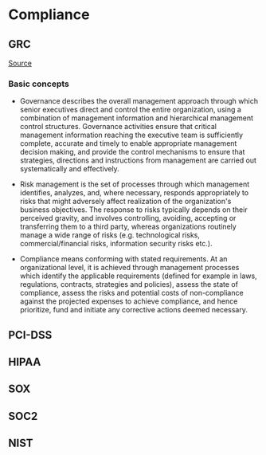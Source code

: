 # Compliance

## GRC
[Source](https://en.wikipedia.org/wiki/Governance,_risk_management,_and_compliance)

### Basic concepts

* Governance describes the overall management approach through which senior executives direct and control the entire organization, using a combination of management information and hierarchical management control structures. Governance activities ensure that critical management information reaching the executive team is sufficiently complete, accurate and timely to enable appropriate management decision making, and provide the control mechanisms to ensure that strategies, directions and instructions from management are carried out systematically and effectively.

* Risk management is the set of processes through which management identifies, analyzes, and, where necessary, responds appropriately to risks that might adversely affect realization of the organization's business objectives. The response to risks typically depends on their perceived gravity, and involves controlling, avoiding, accepting or transferring them to a third party, whereas organizations routinely manage a wide range of risks (e.g. technological risks, commercial/financial risks, information security risks etc.).

* Compliance means conforming with stated requirements. At an organizational level, it is achieved through management processes which identify the applicable requirements (defined for example in laws, regulations, contracts, strategies and policies), assess the state of compliance, assess the risks and potential costs of non-compliance against the projected expenses to achieve compliance, and hence prioritize, fund and initiate any corrective actions deemed necessary.


## PCI-DSS

## HIPAA

## SOX

## SOC2

## NIST

